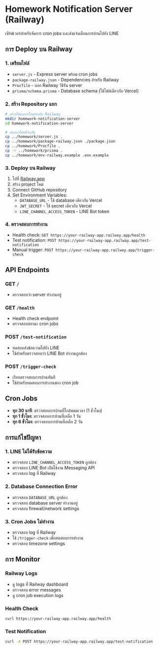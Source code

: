 # Homework Notification Server (Railway)

เซิร์ฟเวอร์สำหรับจัดการ cron jobs และส่งแจ้งเตือนการบ้านไปยัง LINE

## การ Deploy บน Railway

### 1. เตรียมไฟล์
- `server.js` - Express server พร้อม cron jobs
- `package-railway.json` - Dependencies สำหรับ Railway
- `Procfile` - บอก Railway วิธีรัน server
- `prisma/schema.prisma` - Database schema (ใช้ไฟล์เดียวกับ Vercel)

### 2. สร้าง Repository แยก
```bash
# สร้างโฟลเดอร์ใหม่สำหรับ Railway
mkdir homework-notification-server
cd homework-notification-server

# คัดลอกไฟล์ที่จำเป็น
cp ../homework/server.js .
cp ../homework/package-railway.json ./package.json
cp ../homework/Procfile .
cp -r ../homework/prisma .
cp ../homework/env-railway.example .env.example
```

### 3. Deploy บน Railway
1. ไปที่ [Railway.app](https://railway.app)
2. สร้าง project ใหม่
3. Connect GitHub repository
4. Set Environment Variables:
   - `DATABASE_URL` - ใช้ database เดียวกับ Vercel
   - `JWT_SECRET` - ใช้ secret เดียวกับ Vercel
   - `LINE_CHANNEL_ACCESS_TOKEN` - LINE Bot token

### 4. ตรวจสอบการทำงาน
- Health check: `GET https://your-railway-app.railway.app/health`
- Test notification: `POST https://your-railway-app.railway.app/test-notification`
- Manual trigger: `POST https://your-railway-app.railway.app/trigger-check`

## API Endpoints

### GET `/`
- ตรวจสอบว่า server ทำงานอยู่

### GET `/health`
- Health check endpoint
- ตรวจสอบสถานะ cron jobs

### POST `/test-notification`
- ทดสอบส่งข้อความไปยัง LINE
- ใช้สำหรับตรวจสอบว่า LINE Bot ทำงานถูกต้อง

### POST `/trigger-check`
- เรียกตรวจสอบการบ้านทันที
- ใช้สำหรับทดสอบการทำงานของ cron job

## Cron Jobs

- **ทุก 30 นาที**: ตรวจสอบการบ้านที่ใกล้หมดเวลา (1 ชั่วโมง)
- **ทุก 1 ชั่วโมง**: ตรวจสอบการบ้านที่เหลือ 1 วัน
- **ทุก 6 ชั่วโมง**: ตรวจสอบการบ้านที่เหลือ 2 วัน

## การแก้ไขปัญหา

### 1. LINE ไม่ได้รับข้อความ
- ตรวจสอบ `LINE_CHANNEL_ACCESS_TOKEN` ถูกต้อง
- ตรวจสอบ LINE Bot เปิดใช้งาน Messaging API
- ตรวจสอบ log ที่ Railway

### 2. Database Connection Error
- ตรวจสอบ `DATABASE_URL` ถูกต้อง
- ตรวจสอบ database server ทำงานอยู่
- ตรวจสอบ firewall/network settings

### 3. Cron Jobs ไม่ทำงาน
- ตรวจสอบ log ที่ Railway
- ใช้ `/trigger-check` เพื่อทดสอบการทำงาน
- ตรวจสอบ timezone settings

## การ Monitor

### Railway Logs
- ดู logs ที่ Railway dashboard
- ตรวจสอบ error messages
- ดู cron job execution logs

### Health Check
```bash
curl https://your-railway-app.railway.app/health
```

### Test Notification
```bash
curl -X POST https://your-railway-app.railway.app/test-notification
``` 